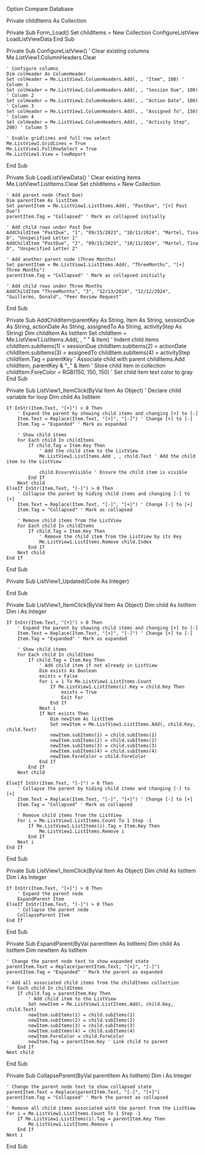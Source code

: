 Option Compare Database

Private childItems As Collection

Private Sub Form_Load()
    Set childItems = New Collection
    ConfigureListView
    LoadListViewData
End Sub

Private Sub ConfigureListView()
    ' Clear existing columns
    Me.ListView1.ColumnHeaders.Clear
    
    ' Configure columns
    Dim colHeader As ColumnHeader
    Set colHeader = Me.ListView1.ColumnHeaders.Add(, , "Item", 100) ' Column 1
    Set colHeader = Me.ListView1.ColumnHeaders.Add(, , "Session Due", 100) ' Column 2
    Set colHeader = Me.ListView1.ColumnHeaders.Add(, , "Action Date", 100) ' Column 3
    Set colHeader = Me.ListView1.ColumnHeaders.Add(, , "Assigned To", 150) ' Column 4
    Set colHeader = Me.ListView1.ColumnHeaders.Add(, , "Activity Step", 200) ' Column 5
    
    ' Enable gridlines and full row select
    Me.ListView1.GridLines = True
    Me.ListView1.FullRowSelect = True
    Me.ListView1.View = lvwReport
End Sub

Private Sub LoadListViewData()
    ' Clear existing items
    Me.ListView1.ListItems.Clear
    Set childItems = New Collection
    
    ' Add parent node (Past Due)
    Dim parentItem As listItem
    Set parentItem = Me.ListView1.ListItems.Add(, "PastDue", "[+] Past Due")
    parentItem.Tag = "Collapsed" ' Mark as collapsed initially
    
    ' Add child rows under Past Due
    AddChildItem "PastDue", "1", "09/15/2023", "10/11/2024", "Martel, Tina D", "Unspecified Letter 1"
    AddChildItem "PastDue", "2", "09/15/2023", "10/11/2024", "Martel, Tina D", "Unspecified Letter 2"
    
    ' Add another parent node (Three Months)
    Set parentItem = Me.ListView1.ListItems.Add(, "ThreeMonths", "[+] Three Months")
    parentItem.Tag = "Collapsed" ' Mark as collapsed initially
    
    ' Add child rows under Three Months
    AddChildItem "ThreeMonths", "3", "12/13/2024", "12/12/2024", "Guillermo, Donald", "Peer Review Request"
End Sub

Private Sub AddChildItem(parentKey As String, Item As String, sessionDue As String, actionDate As String, assignedTo As String, activityStep As String)
    Dim childItem As listItem
    Set childItem = Me.ListView1.ListItems.Add(, , "   " & Item) ' Indent child items
    childItem.subItems(1) = sessionDue
    childItem.subItems(2) = actionDate
    childItem.subItems(3) = assignedTo
    childItem.subItems(4) = activityStep
    childItem.Tag = parentKey ' Associate child with parent
    childItems.Add childItem, parentKey & "_" & Item ' Store child item in collection
    childItem.ForeColor = RGB(150, 150, 150) ' Set child item text color to gray
End Sub

Private Sub ListView1_ItemClick(ByVal Item As Object)
    ' Declare child variable for loop
    Dim child As listItem
    
    If InStr(Item.Text, "[+]") > 0 Then
        ' Expand the parent by showing child items and changing [+] to [-]
        Item.Text = Replace(Item.Text, "[+]", "[-]") ' Change [+] to [-]
        Item.Tag = "Expanded" ' Mark as expanded
        
        ' Show child items
        For Each child In childItems
            If child.Tag = Item.Key Then
                ' Add the child item to the ListView
                Me.ListView1.ListItems.Add , , child.Text ' Add the child item to the ListView

                child.EnsureVisible ' Ensure the child item is visible
            End If
        Next child
    ElseIf InStr(Item.Text, "[-]") > 0 Then
        ' Collapse the parent by hiding child items and changing [-] to [+]
        Item.Text = Replace(Item.Text, "[-]", "[+]") ' Change [-] to [+]
        Item.Tag = "Collapsed" ' Mark as collapsed
        
        ' Remove child items from the ListView
        For Each child In childItems
            If child.Tag = Item.Key Then
                ' Remove the child item from the ListView by its Key
                Me.ListView1.ListItems.Remove child.Index
            End If
        Next child
    End If
End Sub
    


Private Sub ListView1_Updated(Code As Integer)

End Sub



Private Sub ListView1_ItemClick(ByVal Item As Object)
    Dim child As listItem
    Dim i As Integer

    If InStr(Item.Text, "[+]") > 0 Then
        ' Expand the parent by showing child items and changing [+] to [-]
        Item.Text = Replace(Item.Text, "[+]", "[-]") ' Change [+] to [-]
        Item.Tag = "Expanded" ' Mark as expanded
        
        ' Show child items
        For Each child In childItems
            If child.Tag = Item.Key Then
                ' Add child item if not already in ListView
                Dim exists As Boolean
                exists = False
                For i = 1 To Me.ListView1.ListItems.Count
                    If Me.ListView1.ListItems(i).Key = child.Key Then
                        exists = True
                        Exit For
                    End If
                Next i
                If Not exists Then
                    Dim newItem As listItem
                    Set newItem = Me.ListView1.ListItems.Add(, child.Key, child.Text)
                    newItem.subItems(1) = child.subItems(1)
                    newItem.subItems(2) = child.subItems(2)
                    newItem.subItems(3) = child.subItems(3)
                    newItem.subItems(4) = child.subItems(4)
                    newItem.ForeColor = child.ForeColor
                End If
            End If
        Next child

    ElseIf InStr(Item.Text, "[-]") > 0 Then
        ' Collapse the parent by hiding child items and changing [-] to [+]
        Item.Text = Replace(Item.Text, "[-]", "[+]") ' Change [-] to [+]
        Item.Tag = "Collapsed" ' Mark as collapsed
        
        ' Remove child items from the ListView
        For i = Me.ListView1.ListItems.Count To 1 Step -1
            If Me.ListView1.ListItems(i).Tag = Item.Key Then
                Me.ListView1.ListItems.Remove i
            End If
        Next i
    End If
End Sub


Private Sub ListView1_ItemClick(ByVal Item As Object)
    Dim child As listItem
    Dim i As Integer

    If InStr(Item.Text, "[+]") > 0 Then
        ' Expand the parent node
        ExpandParent Item
    ElseIf InStr(Item.Text, "[-]") > 0 Then
        ' Collapse the parent node
        CollapseParent Item
    End If
End Sub

Private Sub ExpandParent(ByVal parentItem As listItem)
    Dim child As listItem
    Dim newItem As listItem
    
    ' Change the parent node text to show expanded state
    parentItem.Text = Replace(parentItem.Text, "[+]", "[-]")
    parentItem.Tag = "Expanded" ' Mark the parent as expanded
    
    ' Add all associated child items from the childItems collection
    For Each child In childItems
        If child.Tag = parentItem.Key Then
            ' Add child item to the ListView
            Set newItem = Me.ListView1.ListItems.Add(, child.Key, child.Text)
            newItem.subItems(1) = child.subItems(1)
            newItem.subItems(2) = child.subItems(2)
            newItem.subItems(3) = child.subItems(3)
            newItem.subItems(4) = child.subItems(4)
            newItem.ForeColor = child.ForeColor
            newItem.Tag = parentItem.Key ' Link child to parent
        End If
    Next child
End Sub

Private Sub CollapseParent(ByVal parentItem As listItem)
    Dim i As Integer
    
    ' Change the parent node text to show collapsed state
    parentItem.Text = Replace(parentItem.Text, "[-]", "[+]")
    parentItem.Tag = "Collapsed" ' Mark the parent as collapsed
    
    ' Remove all child items associated with the parent from the ListView
    For i = Me.ListView1.ListItems.Count To 1 Step -1
        If Me.ListView1.ListItems(i).Tag = parentItem.Key Then
            Me.ListView1.ListItems.Remove i
        End If
    Next i
End Sub

